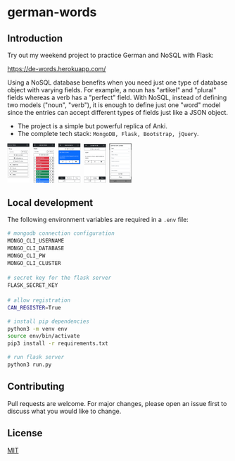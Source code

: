 # german-words

## Introduction
Try out my weekend project to practice German and NoSQL with Flask:

https://de-words.herokuapp.com/

Using a NoSQL database benefits when you need just one type of database object with varying fields. For example, a noun has "artikel" and "plural" fields whereas a verb has a "perfect" field. With NoSQL, instead of defining two models ("noun", "verb"), it is enough to define just one "word" model since the entries can accept different types of fields just like a JSON object.

* The project is a simple but powerful replica of Anki.
* The complete tech stack: `MongoDB, Flask, Bootstrap, jQuery`.

<img src="assets/img/showcase/1.png" width="50" alt="My cool logo"/>&nbsp;
<img src="assets/img/showcase/2.png" width="50" alt="My cool logo"/>&nbsp;
<img src="assets/img/showcase/3.png" width="50" alt="My cool logo"/>&nbsp;
<img src="assets/img/showcase/4.png" width="50" alt="My cool logo"/>&nbsp;
<img src="assets/img/showcase/5.png" width="50" alt="My cool logo"/>

## Local development
The following environment variables are required in a `.env` file:

```bash
# mongodb connection configuration
MONGO_CLI_USERNAME
MONGO_CLI_DATABASE
MONGO_CLI_PW
MONGO_CLI_CLUSTER

# secret key for the flask server
FLASK_SECRET_KEY

# allow registration
CAN_REGISTER=True
```

```bash
# install pip dependencies
python3 -m venv env
source env/bin/activate
pip3 install -r requirements.txt
```

```bash
# run flask server
python3 run.py
```

## Contributing
Pull requests are welcome. For major changes, please open an issue first to discuss what you would like to change.

## License
[MIT](https://choosealicense.com/licenses/mit/)

